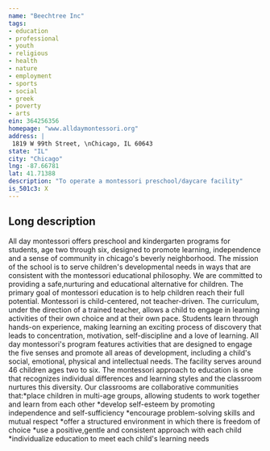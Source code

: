 ```yaml
---
name: "Beechtree Inc"
tags:
- education
- professional
- youth
- religious
- health
- nature
- employment
- sports
- social
- greek
- poverty
- arts
ein: 364256356
homepage: "www.alldaymontessori.org"
address: |
 1819 W 99th Street, \nChicago, IL 60643
state: "IL"
city: "Chicago"
lng: -87.66781
lat: 41.71388
description: "To operate a montessori preschool/daycare facility"
is_501c3: X
---
```


## Long description

All day montessori offers preschool and kindergarten programs for students, age two through six, designed to promote learning, independence and a sense of community in chicago's beverly neighborhood. The mission of the school is to serve children's developmental needs in ways that are consistent with the montessori educational philosophy. We are committed to providing a safe,nurturing and educational alternative for children. The primary goal of montessori education is to help children reach their full potential. Montessori is child-centered, not teacher-driven. The curriculum, under the direction of a trained teacher, allows a child to engage in learning activities of their own choice and at their own pace. Students learn through hands-on experience, making learning an exciting process of discovery that leads to concentration, motivation, self-discipline and a love of learning. All day montessori's program features activities that are designed to engage the five senses and promote all areas of development, including a child's social, emotional, physical and intellectual needs. The facility serves around 46 children ages two to six. The montessori approach to education is one that recognizes individual differences and learning styles and the classroom nurtures this diversity. Our classrooms are collaborative communities that:*place children in multi-age groups, allowing students to work together and learn from each other *develop self-esteem by promoting independence and self-sufficiency *encourage problem-solving skills and mutual respect *offer a structured environment in which there is freedom of choice *use a positive,gentle and consistent approach with each child *individualize education to meet each child's learning needs
